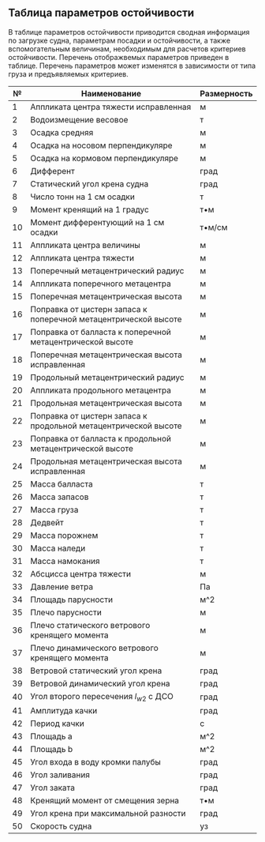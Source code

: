 ## Таблица параметров остойчивости
В таблице параметров остойчивости приводится сводная информация по загрузке судна, параметрам посадки и остойчивости, а также вспомогательным величинам, необходимым для расчетов критериев остойчивости. Перечень отображвемых параметров  приведен в таблице. Перечень параметров может изменятся в зависимости от типа груза и предъявляемых критериев.

№   |                            Наименование                         | Размерность
----|-----------------------------------------------------------------|------------
  1 | Аппликата центра тяжести исправленная                           | м
  2 | Водоизмещение весовое                                           | т
  3 | Осадка средняя                                                  | м
  4 | Осадка на носовом перпендикуляре                                | м
  5 | Осадка на кормовом перпендикуляре                               | м
  6 | Дифферент                                                       | град
  7 | Статический угол крена судна                                    | град
  8 | Число тонн на 1 см осадки                                       | т
  9 | Момент кренящий на 1 градус                                     | т•м
 10 | Момент дифферентующий на 1 см осадки                            | т•м/см
 11 | Аппликата центра величины                                       | м
 12 | Аппликата центра тяжести                                        | м
 13 | Поперечный метацентрический радиус                              | м
 14 | Аппликата поперечного метацентра                                | м
 15 | Поперечная метацентрическая высота                              | м
 16 | Поправка от цистерн запаса к поперечной метацентрической высоте | м
 17 | Поправка от балласта к поперечной метацентрической высоте       | м
 18 | Поперечная метацентрическая высота исправленная                 | м
 19 | Продольный метацентрический радиус                              | м
 20 | Аппликата продольного метацентра                                | м
 21 | Продольная метацентрическая высота                              | м
 22 | Поправка от цистерн запаса к продольной метацентрической высоте | м
 23 | Поправка от балласта к продольной метацентрической высоте       | м
 24 | Продольная метацентрическая высота исправленная                 | м
 25 | Масса балласта                                                  | т
 26 | Масса запасов                                                   | т
 27 | Масса груза                                                     | т
 28 | Дедвейт                                                         | т
 29 | Масса порожнем                                                  | т
 30 | Масса наледи                                                    | т
 31 | Масса намокания                                                 | т
 32 | Абсцисса центра тяжести                                         | м
 33 | Давление ветра                                                  | Па
 34 | Площадь парусности                                              | м^2
 35 | Плечо парусности                                                | м
 36 | Плечо статического ветрового кренящего момента                  | м
 37 | Плечо динамического ветрового кренящего момента                 | м
 38 | Ветровой статический угол крена                                 | град
 39 | Ветровой динамический угол крена                                | град
 40 | Угол второго пересечения $l_{w2}$ с ДСО                         | град
 41 | Амплитуда качки                                                 | град
 42 | Период качки                                                    | с
 43 | Площадь a                                                       | м^2
 44 | Площадь b                                                       | м^2
 45 | Угол входа в воду кромки палубы                                 | град
 46 | Угол заливания                                                  | град
 47 | Угол заката                                                     | град
 48 | Кренящий момент от смещения зерна                               | т•м
 49 | Угол крена при максимальной разности                            | град
 50 | Скорость судна                                                  | уз